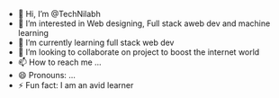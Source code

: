 - 👋 Hi, I’m @TechNilabh
- 👀 I’m interested in Web designing, Full stack aweb dev and machine learning 
- 🌱 I’m currently learning full stack web dev 
- 💞️ I’m looking to collaborate on project to boost the internet world 
- 📫 How to reach me ...
- 😄 Pronouns: ...
- ⚡ Fun fact: I am an avid learner 

<!---
TechNilabh/TechNilabh is a ✨ special ✨ repository because its `README.md` (this file) appears on your GitHub profile.
You can click the Preview link to take a look at your changes.
--->
